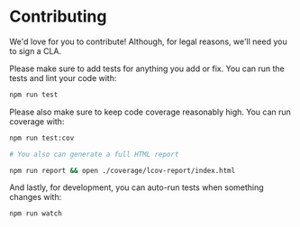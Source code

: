 # Contributing

We'd love for you to contribute! Although, for legal reasons, we'll need you to sign a CLA.

Please make sure to add tests for anything you add or fix. You can run the tests and lint your code with:

```sh
npm run test
```

Please also make sure to keep code coverage reasonably high. You can run coverage with:

```sh
npm run test:cov

# You also can generate a full HTML report

npm run report && open ./coverage/lcov-report/index.html
```

And lastly, for development, you can auto-run tests when something changes with:

```sh
npm run watch
```

